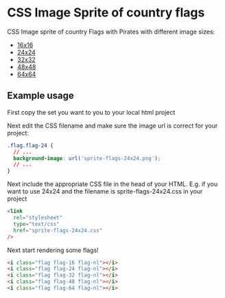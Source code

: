 CSS Image Sprite of country flags
=================================


CSS Image sprite of country Flags with Pirates with different image sizes:

- [16x16](https://rawgit.com/flarik/css-sprite-flags/master/assets/16x16/index.html)
- [24x24](https://rawgit.com/flarik/css-sprite-flags/master/assets/24x24/index.html)
- [32x32](https://rawgit.com/flarik/css-sprite-flags/master/assets/32x32/index.html)
- [48x48](https://rawgit.com/flarik/css-sprite-flags/master/assets/48x48/index.html)
- [64x64](https://rawgit.com/flarik/css-sprite-flags/master/assets/64x64/index.html)


## Example usage

First copy the set you want to you to your local html project

Next edit the CSS filename and make sure the image url is correct for your
project:

```css
.flag.flag-24 {
  // ...
  background-image: url('sprite-flags-24x24.png'); 
  // ...
}
```

Next include the appropriate CSS file in the head of your HTML. E.g. if you want to use 24x24 and the filename is sprite-flags-24x24.css in your project 

```html
<link
  rel="stylesheet"
  type="text/css"
  href="sprite-flags-24x24.css"
/>
```


Next start rendering some flags!


```html
<i class="flag flag-16 flag-nl"></i>
<i class="flag flag-24 flag-nl"></i>
<i class="flag flag-32 flag-nl"></i>
<i class="flag flag-48 flag-nl"></i>
<i class="flag flag-64 flag-nl"></i>
```
